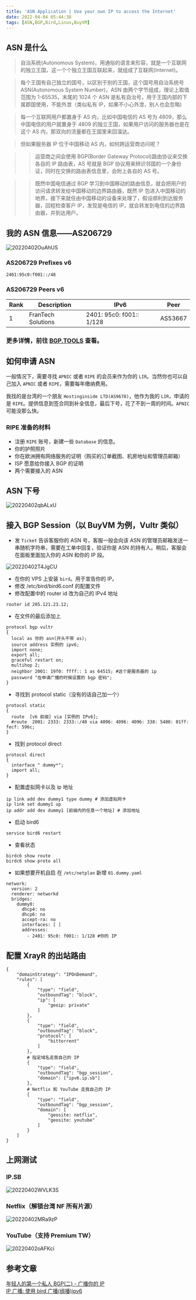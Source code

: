 ```yaml
---
title: 'ASN Application | Use your own IP to access the Internet'
date: 2022-04-04 05:44:38
tags: [ASN,BGP,Bird,Linux,BuyVM]
---
```

## ASN 是什么
> 自治系统(Autonomous System)，用通俗的语言来形容，就是一个互联网的独立王国，这一个个独立王国互联起来，就组成了互联网(Internet)。

> 每个王国有自己独立的国号，以区别于别的王国，这个国号用自治系统号 ASN(Autonomous System Number)，ASN 由两个字节组成，理论上取值范围为 1-65535，末尾的 1024 个 ASN 是私有自治号，用于王国内部的下属郡国使用，不能外泄（类似私有 IP，如果不小心外泄，别人也会忽略)

> 每一个互联网用户都置身于 AS 内，比如中国电信的 AS 号为 4809，那么中国电信的用户就置身于 4809 的独立王国，如果用户访问的服务器也是在这个 AS 内，那双向的流量都在王国里来回溜达。

> 但如果服务器 IP 位于中国移动 AS 内，如何跨运营商访问呢？
 
>> 运营商之间会使用 BGP(Border Gateway Protocol)路由协议来交换各自的 lP 路由表，AS 号就是 BGP 协议用来辨识邻国的一个身份证，同时在交换的路由表信息里，会附上各自的 AS 号。

>> 既然中国电信通过 BGP 学习到中国移动的路由信息，就会把用户的访问请求转发给中国移动的边界路由器，既然 IP 包进入中国移动的地界，接下来就任由中国移动的设备来处理了，假设顺利到达服务器，回程检查客户 IP，发现是电信的 IP，就会转发到电信的边界路由器，并到达用户。

## 我的 ASN 信息——AS206729

![20220402OuAhUS](https://r2.qwq.mx/blog/20220402OuAhUS.jpg)

### **AS206729 Prefixes v6** 

`2401:95c0:f001::/48` 

### **AS206729 Peers v6**

|  Rank   | Description  | IPv6 | Peer|
|  ----  | ----  | ---- | ---- |
| 1  | FranTech Solutions | 2401: 95c0: f001:: 1/128 | AS53667|

### 更多详情，前往 [BGP.TOOLS](https://bgp.tools/as/206729) 查看。

## 如何申请 ASN
一般情况下，需要寻找 `APNIC` 或者 `RIPE` 的会员来作为你的 `LIR`。当然你也可以自己加入 `APNIC` 或者 `RIPE`，需要每年缴纳费用。

我找的是台湾的一个朋友 `Hostinginside LTD(AS9678)`，他作为我的 `LIR`，申请的是 `RIPE`。提供信息到签合同到补全信息，最后下号，花了不到一周的时间。`APNIC` 可能没那么快。

### RIPE 准备的材料
- 注册 `RIPE` 账号，新建一些 `Database` 的信息。
- 你的护照照片
- 你在欧洲拥有网络服务的证明（购买的订单截图、机房地址和管理员邮箱）
- ISP 愿意给你接入 BGP 的证明
- 两个需要接入的 ASN

## ASN 下号
![20220402qbALxU](https://r2.qwq.mx/blog/20220402qbALxU.jpg)

## 接入 BGP Session（以 BuyVM 为例，Vultr 类似）
- 发 `Ticket` 告诉客服你的 ASN 号，客服一般会向该 ASN 的管理员邮箱发送一串随机字符串，需要在工单中回复，验证你是 ASN 的持有人。稍后，客服会在面板里面加入你的 ASN 和你的 IP 段。

![20220402T4JgCU](https://r2.qwq.mx/blog/20220402T4JgCU.png)
- 在你的 VPS 上安装 `bird`。用于宣告你的 IP。
- 修改 /etc/bird/bird6.conf 的配置文件
- 修改配置中的 router id 改为自己的 IPv4 地址
~~~
router id 205.121.23.12;
~~~
- 在文件的最后添加上
~~~
protocol bgp vultr
{
  local as 你的 asn(开头不带 as);
  source address 实例的 ipv6;
  import none;
  export all;
  graceful restart on;
  multihop 2;
  neighbor 2001: 19f0: ffff:: 1 as 64515; #这个是服务器的 ip
  password "在申请广播的时候设置的 bgp 密码";
}
~~~
- 寻找到 protocol static（没有的话自己加一个）
~~~
protocol static
{
  route  [v6 前缀] via [实例的 IPv6];
  #route  2001: 2333: 2333::/48 via 4096: 4096: 4096: 338: 5400: 01ff: fecf: 596c;
}
~~~
- 找到 protocol direct
~~~
protocol direct
{
  interface " dummy*";
  import all;
}
~~~
- 配置虚拟网卡以及 ip 地址
~~~
ip link add dev dummy1 type dummy # 添加虚拟网卡
ip link set dummy1 up
ip addr add dev dummy1 [前缀内的任意一个地址] # 添加地址
~~~
- 启动 bird6
~~~
service bird6 restart
~~~
- 查看状态 
~~~
birdc6 show route
birdc6 show proto all
~~~
- 如果想要开机自启 在 `/etc/netplan` 新增 `01.dummy.yaml`
~~~
network:
  version: 2
  renderer: networkd
  bridges:
    dummy0:
      dhcp4: no
      dhcp6: no
      accept-ra: no
      interfaces: [ ]
      addresses:
        - 2401: 95c0: f001:: 1/128 #你的 IP
~~~

## 配置 XrayR 的出站路由
~~~
{
    "domainStrategy": "IPOnDemand",
    "rules": [
        {
            "type": "field",
            "outboundTag": "block",
            "ip": [
                "geoip: private"
            ]
        },
        {
            "type": "field",
            "outboundTag": "block",
            "protocol": [
                "bittorrent"
            ]
        },
		# 指定域名走我自己的 IP
        {
            "type": "field",
            "outboundTag": "bgp_session",
            "domain": ["ipv6.ip.sb"]
        },
		# Netflix 和 YouTube 走我自己的 IP
        {
            "type": "field",
            "outboundTag": "bgp_session",
            "domain": [
                "geosite: netflix",
                "geosite: youtube"
            ]
        }
    ]
}
~~~

## 上网测试
### IP.SB
![20220402WVLK3S](https://r2.qwq.mx/blog/20220402WVLK3S.png)

### Netflix（解锁台湾 NF 所有片源）
![20220402MRa9zP](https://r2.qwq.mx/blog/20220402MRa9zP.png)

### YouTube（支持 Premium TW）
![20220402oAFKci](https://r2.qwq.mx/blog/20220402oAFKci.png)

## 参考文章
[年轻人的第一个私人 BGP(二) - 广播你的 IP](https://hex.moe/p/d6a20b99/)  
[IP 广播: 使用 bird 广播(组播)ipv6](https://blog.ni-co.moe/public/560.html)
